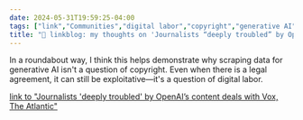 ```yaml
---
date: 2024-05-31T19:59:25-04:00
tags: ["link","Communities","digital labor","copyright","generative AI","OpenAI"]
title: "🔗 linkblog: my thoughts on 'Journalists “deeply troubled” by OpenAI’s content deals with Vox, The Atlantic'"
---
```

In a roundabout way, I think this helps demonstrate why scraping data for generative AI isn't a question of copyright. Even when there is a legal agreement, it can still be exploitative—it's a question of digital labor.

[link to "Journalists 'deeply troubled' by OpenAI’s content deals with Vox, The Atlantic"](https://arstechnica.com/?p=2028010)